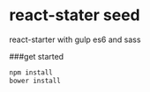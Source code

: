 # react-stater seed
react-starter with gulp es6 and sass

###get started

```javascript
npm install
bower install

